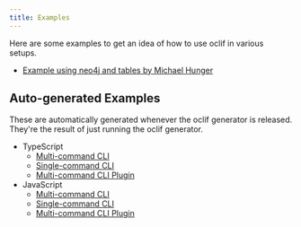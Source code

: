 ```yaml
---
title: Examples
---
```


Here are some examples to get an idea of how to use oclif in various setups.

* [Example using neo4j and tables by Michael Hunger](https://medium.com/@mesirii/writing-a-command-line-database-client-in-10-minutes-aa608536ae4b)

## Auto-generated Examples

These are automatically generated whenever the oclif generator is released. They're the result of just running the oclif generator.

* TypeScript
  * [Multi-command CLI](https://github.com/oclif/example-multi-ts)
  * [Single-command CLI](https://github.com/oclif/example-single-ts)
  * [Multi-command CLI Plugin](https://github.com/oclif/example-single-ts)
* JavaScript
  * [Multi-command CLI](https://github.com/oclif/example-multi-js)
  * [Single-command CLI](https://github.com/oclif/example-single-js)
  * [Multi-command CLI Plugin](https://github.com/oclif/example-plugin-js)
